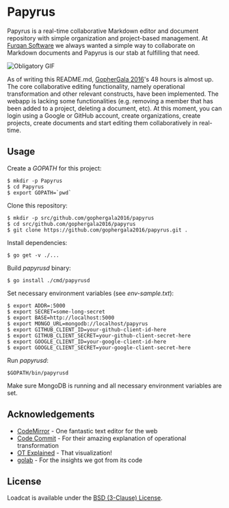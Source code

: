 # Papyrus

Papyrus is a real-time collaborative Markdown editor and document repository with simple organization and project-based management. At [Furqan Software](https://furqansoftware.com) we always wanted a simple way to collaborate on Markdown documents and Papyrus is our stab at fulfilling that need.

![Obligatory GIF](http://i.imgur.com/WhQqbFA.gif)

As of writing this README.md, [GopherGala 2016](http://gophergala.com/)'s 48 hours is almost up. The core collaborative editing functionality, namely operational transformation and other relevant constructs, have been implemented. The webapp is lacking some functionalities (e.g. removing a member that has been added to a project, deleting a document, etc). At this moment, you can login using a Google or GitHub account, create organizations, create projects, create documents and start editing them collaboratively in real-time.

## Usage

Create a _GOPATH_ for this project:

```
$ mkdir -p Papyrus
$ cd Papyrus
$ export GOPATH=`pwd`
```

Clone this repository:

```
$ mkdir -p src/github.com/gophergala2016/papyrus
$ cd src/github.com/gophergala2016/papyrus
$ git clone https://github.com/gophergala2016/papyrus.git .
```

Install dependencies:

```
$ go get -v ./...
```

Build _papyrusd_ binary:

```
$ go install ./cmd/papyrusd
```

Set necessary environment variables (see _env-sample.txt_):

```
$ export ADDR=:5000
$ export SECRET=some-long-secret
$ export BASE=http://localhost:5000
$ export MONGO_URL=mongodb://localhost/papyrus
$ export GITHUB_CLIENT_ID=your-github-client-id-here
$ export GITHUB_CLIENT_SECRET=your-github-client-secret-here
$ export GOOGLE_CLIENT_ID=your-google-client-id-here
$ export GOOGLE_CLIENT_SECRET=your-google-client-secret-here
```

Run _papyrusd_:

```
$GOPATH/bin/papyrusd
```

Make sure MongoDB is running and all necessary environment variables are set.

## Acknowledgements

- [CodeMirror](https://codemirror.net/) - One fantastic text editor for the web
- [Code Commit](http://www.codecommit.com/blog/java/understanding-and-applying-operational-transformation) - For their amazing explanation of operational transformation
- [OT Explained](http://operational-transformation.github.io/visualization.html) - That visualization!
- [golab](https://github.com/mb0/lab) - For the insights we got from its code

## License

Loadcat is available under the [BSD (3-Clause) License](http://opensource.org/licenses/BSD-3-Clause).
